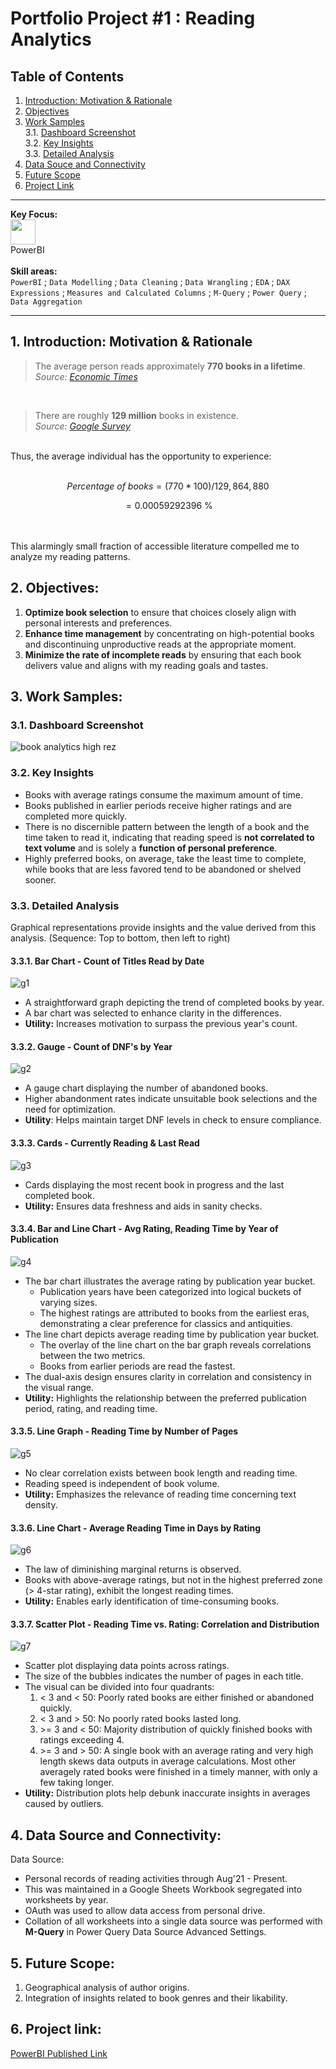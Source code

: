 # Portfolio Project #1 : Reading Analytics  
## Table of Contents

1. [Introduction: Motivation & Rationale](https://github.com/sdspot2034/reading-analytics/blob/main/README.md#1-introduction-motivation--rationale)
2. [Objectives](https://github.com/sdspot2034/reading-analytics/blob/main/README.md#2-objectives)
3. [Work Samples](https://github.com/sdspot2034/reading-analytics/blob/main/README.md#3-work-samples)  
  3.1. [Dashboard Screenshot](https://github.com/sdspot2034/reading-analytics/blob/main/README.md#31-dashboard-screenshot)  
  3.2. [Key Insights](https://github.com/sdspot2034/reading-analytics/blob/main/README.md#32-key-insights)  
  3.3. [Detailed Analysis](https://github.com/sdspot2034/reading-analytics/blob/main/README.md#33-detailed-analysis)
4. [Data Souce and Connectivity](https://github.com/sdspot2034/reading-analytics/blob/main/README.md#4-data-source-and-connectivity)
5. [Future Scope](https://github.com/sdspot2034/reading-analytics/blob/main/README.md#5-future-scope)
6. [Project Link](https://github.com/sdspot2034/reading-analytics/blob/main/README.md#6-project-link)

---
**Key Focus:**  
<img src="https://upload.wikimedia.org/wikipedia/commons/c/cf/New_Power_BI_Logo.svg" height="40" width="40">  
PowerBI
<br> <br>
**Skill areas:**  
`PowerBI` ; `Data Modelling` ; `Data Cleaning` ; `Data Wrangling` ; `EDA` ; `DAX Expressions` ; `Measures and Calculated Columns` ; `M-Query` ; `Power Query` ; `Data Aggregation`

---

## 1. Introduction: Motivation & Rationale  
> The average person reads approximately **770 books in a lifetime**.  
_Source: [Economic Times](https://www.economist.com/graphic-detail/2023/12/22/how-many-books-will-you-read-before-you-die)_

<br>

> There are roughly **129 million** books in existence.  
_Source: [Google Survey](https://booksearch.blogspot.com/2010/08/books-of-world-stand-up-and-be-counted.html)_

<br>
Thus, the average individual has the opportunity to experience:
<br> <br>

```math
Percentage\ of\ books = (770 * 100) / 129,864,880
```
```math
= 0.00059292396 \ \%
```
<br> <br>
This alarmingly small fraction of accessible literature compelled me to analyze my reading patterns.  
## 2. Objectives:
1. **Optimize book selection** to ensure that choices closely align with personal interests and preferences.
2. **Enhance time management** by concentrating on high-potential books and discontinuing unproductive reads at the appropriate moment.
3. **Minimize the rate of incomplete reads** by ensuring that each book delivers value and aligns with my reading goals and tastes.

## 3. Work Samples:
### 3.1. Dashboard Screenshot
![book analytics high rez](https://github.com/user-attachments/assets/fbc0af80-d229-4130-ba17-f18b6ecd5022)

### 3.2. Key Insights
- Books with average ratings consume the maximum amount of time.
- Books published in earlier periods receive higher ratings and are completed more quickly.
- There is no discernible pattern between the length of a book and the time taken to read it, indicating that reading speed is **not correlated to text volume** and is solely a **function of personal preference**.
- Highly preferred books, on average, take the least time to complete, while books that are less favored tend to be abandoned or shelved sooner.

### 3.3. Detailed Analysis
Graphical representations provide insights and the value derived from this analysis. (Sequence: Top to bottom, then left to right)
#### 3.3.1. Bar Chart - Count of Titles Read by Date
![g1](https://github.com/user-attachments/assets/34c7b60f-f4b7-4e0c-9fe9-978a3c731efe)
- A straightforward graph depicting the trend of completed books by year.
- A bar chart was selected to enhance clarity in the differences.
- **Utility:** Increases motivation to surpass the previous year's count.

#### 3.3.2. Gauge - Count of DNF's by Year
![g2](https://github.com/user-attachments/assets/cfd651a1-0e39-41a1-9631-31789fda2845)
- A gauge chart displaying the number of abandoned books.
- Higher abandonment rates indicate unsuitable book selections and the need for optimization.
- **Utility**: Helps maintain target DNF levels in check to ensure compliance.

#### 3.3.3. Cards - Currently Reading & Last Read
![g3](https://github.com/user-attachments/assets/52e6d8df-644a-46da-9903-832139212fae)
- Cards displaying the most recent book in progress and the last completed book.
- **Utility:** Ensures data freshness and aids in sanity checks.

#### 3.3.4. Bar and Line Chart - Avg Rating, Reading Time by Year of Publication
![g4](https://github.com/user-attachments/assets/df77099e-7b71-4021-835e-15404b983da4)
- The bar chart illustrates the average rating by publication year bucket.
  - Publication years have been categorized into logical buckets of varying sizes.
  - The highest ratings are attributed to books from the earliest eras, demonstrating a clear preference for classics and antiquities.
- The line chart depicts average reading time by publication year bucket.
  - The overlay of the line chart on the bar graph reveals correlations between the two metrics.
  - Books from earlier periods are read the fastest.
- The dual-axis design ensures clarity in correlation and consistency in the visual range.
- **Utility:** Highlights the relationship between the preferred publication period, rating, and reading time.

#### 3.3.5. Line Graph - Reading Time by Number of Pages
![g5](https://github.com/user-attachments/assets/1a57c3bd-8c10-4e70-ae77-96a12aea8cf5)
- No clear correlation exists between book length and reading time.
- Reading speed is independent of book volume.
- **Utility:** Emphasizes the relevance of reading time concerning text density.

#### 3.3.6. Line Chart - Average Reading Time in Days by Rating
![g6](https://github.com/user-attachments/assets/d9786e33-0c2c-4ba7-b4bc-581731518ff4)
- The law of diminishing marginal returns is observed.
- Books with above-average ratings, but not in the highest preferred zone (> 4-star rating), exhibit the longest reading times.
- **Utility:** Enables early identification of time-consuming books.

#### 3.3.7. Scatter Plot - Reading Time vs. Rating: Correlation and Distribution
![g7](https://github.com/user-attachments/assets/b3823a0e-64da-44d8-a271-e5d536941ccc)
- Scatter plot displaying data points across ratings.
- The size of the bubbles indicates the number of pages in each title.
- The visual can be divided into four quadrants:
  1. < 3 and < 50: Poorly rated books are either finished or abandoned quickly.
  2. < 3 and > 50: No poorly rated books lasted long.
  3. <span>>=</span> 3 and < 50: Majority distribution of quickly finished books with ratings exceeding 4.
  4. <span>>=</span> 3 and > 50: A single book with an average rating and very high length skews data outputs in average calculations. Most other averagely rated books were finished in a timely manner, with only a few taking longer.
- **Utility:** Distribution plots help debunk inaccurate insights in averages caused by outliers.

## 4. Data Source and Connectivity:
Data Source: 
- Personal records of reading activities through Aug'21 - Present.
- This was maintained in a Google Sheets Workbook segregated into worksheets by year.
- OAuth was used to allow data access from personal drive.
- Collation of all worksheets into a single data source was performed with **M-Query** in Power Query Data Source Advanced Settings.

## 5. Future Scope:
1. Geographical analysis of author origins.
2. Integration of insights related to book genres and their likability.

## 6. Project link:
[PowerBI Published Link](https://app.powerbi.com/groups/me/reports/a640585b-4ab6-4e54-b411-fc9d4ea189d6/ReportSectionc7cb1c9a71a71512454b?redirectedFromSignup=1&experience=power-bi)
